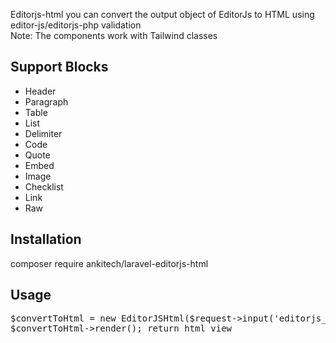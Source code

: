 Editorjs-html you can convert the output object of EditorJs to HTML using editor-js/editorjs-php validation
<br>
Note: The components work with Tailwind classes

<h2>Support Blocks</h2>

<ul>
  <li>Header</li>
  <li>Paragraph</li>
  <li>Table</li>
  <li>List</li>
  <li>Delimiter</li>
  <li>Code</li>
  <li>Quote</li>
  <li>Embed</li>
  <li>Image</li>
  <li>Checklist</li>
  <li>Link</li>
  <li>Raw</li>
</ul>

<h2>Installation</h2>
composer require ankitech/laravel-editorjs-html

<h2>Usage</h2>
<pre>
$convertToHtml = new EditorJSHtml($request->input('editorjs_data'));
$convertToHtml->render(); return html view
</pre>
